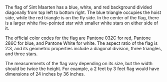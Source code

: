 The flag of Sint Maarten has a blue, white, and red background divided diagonally from top left to bottom right. The blue triangle occupies the hoist side, while the red triangle is on the fly side. In the center of the flag, there is a larger white five-pointed star with smaller white stars on either side of it.

The official color codes for the flag are Pantone 032C for red, Pantone 286C for blue, and Pantone White for white. The aspect ratio of the flag is 2:3, and its geometric properties include a diagonal division, three triangles, and three stars.

The measurements of the flag vary depending on its size, but the width should be twice the height. For example, a 2 feet by 3 feet flag would have dimensions of 24 inches by 36 inches.